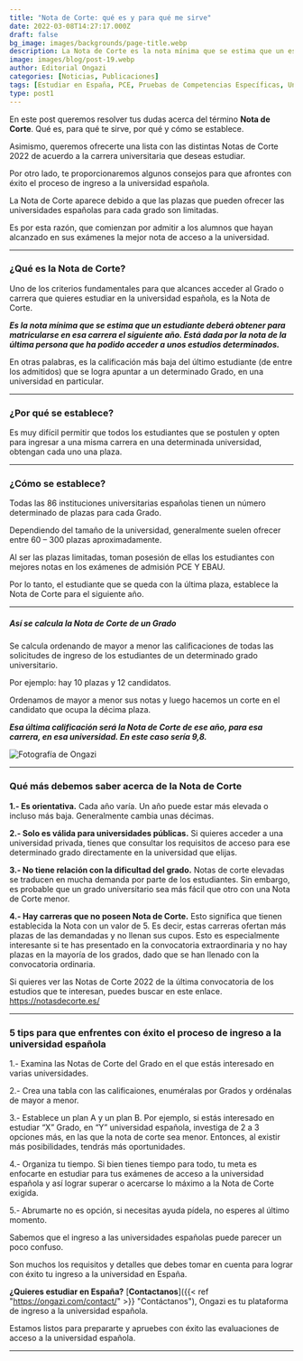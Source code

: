 ```yaml
---
title: "Nota de Corte: qué es y para qué me sirve"
date: 2022-03-08T14:27:17.000Z
draft: false
bg_image: images/backgrounds/page-title.webp
description: La Nota de Corte es la nota mínima que se estima que un estudiante deberá obtener para matricularse en esa carrera el siguiente año.
image: images/blog/post-19.webp
author: Editorial Ongazi
categories: [Noticias, Publicaciones]
tags: [Estudiar en España, PCE, Pruebas de Competencias Específicas, Universidad en España, Universidad Española]
type: post1
---
```


En este post queremos resolver tus dudas acerca del término **Nota de Corte**. Qué es, para qué te sirve, por qué y cómo se establece.

Asimismo, queremos ofrecerte una lista con las distintas Notas de Corte 2022 de acuerdo a la carrera universitaria que deseas estudiar.

Por otro lado, te proporcionaremos algunos consejos para que afrontes con éxito el proceso de ingreso a la universidad española.

La Nota de Corte aparece debido a que las plazas que pueden ofrecer las universidades españolas para cada grado son limitadas.

Es por esta razón, que comienzan por admitir a los alumnos que hayan alcanzado en sus exámenes la mejor nota de acceso a la universidad.

---

### ¿Qué es la Nota de Corte?

Uno de los criterios fundamentales para que alcances acceder al Grado o carrera que quieres estudiar en la universidad española, es la Nota de Corte.

***Es la nota mínima que se estima que un estudiante deberá obtener para matricularse en esa carrera el siguiente año. Está dada por la nota de la última persona que ha podido acceder a unos estudios determinados.***

En otras palabras, es la calificación más baja del último estudiante (de entre los admitidos) que se logra apuntar a un determinado Grado, en una universidad en particular.

---

### ¿Por qué se establece?

Es muy difícil permitir que todos los estudiantes que se postulen y opten para ingresar a una misma carrera en una determinada universidad, obtengan cada uno una plaza.

---

### ¿Cómo se establece?

Todas las 86 instituciones universitarias españolas tienen un número determinado de plazas para cada Grado.

Dependiendo del tamaño de la universidad, generalmente suelen ofrecer entre 60 – 300 plazas aproximadamente.

Al ser las plazas limitadas, toman posesión de ellas los estudiantes con mejores notas en los exámenes de admisión PCE Y EBAU.

Por lo tanto, el estudiante que se queda con la última plaza, establece la Nota de Corte para el siguiente año.

---

##### Así se calcula la Nota de Corte de un Grado

Se calcula ordenando de mayor a menor las calificaciones de todas las solicitudes de ingreso de los estudiantes de un determinado grado universitario.

Por ejemplo: hay 10 plazas y 12 candidatos.

Ordenamos de mayor a menor sus notas y luego hacemos un corte en el candidato que ocupa la décima plaza.

***Esa última calificación será la Nota de Corte de ese año, para esa carrera, en esa universidad. En este caso sería 9,8.***

![](/images/blog/post-19_1.webp "Fotografía de Ongazi")

---

### Qué más debemos saber acerca de la Nota de Corte

**1.- Es orientativa.** Cada año varía. Un año puede estar más elevada o incluso más baja. Generalmente cambia unas décimas.

**2.- Solo es válida para universidades públicas.** Si quieres acceder a una universidad privada, tienes que consultar los requisitos de acceso para ese determinado grado directamente en la universidad que elijas.

**3.- No tiene relación con la dificultad del grado.** Notas de corte elevadas se traducen en mucha demanda por parte de los estudiantes. Sin embargo, es probable que un grado universitario sea más fácil que otro con una Nota de Corte menor.

**4.- Hay carreras que no poseen Nota de Corte.** Esto significa que tienen establecida la Nota con un valor de 5. Es decir, estas carreras ofertan más plazas de las demandadas y no llenan sus cupos. Esto es especialmente interesante si te has presentado en la convocatoria extraordinaria y no hay plazas en la mayoría de los grados, dado que se han llenado con la convocatoria ordinaria.

Si quieres ver las Notas de Corte 2022 de la última convocatoria de los estudios que te interesan, puedes buscar en este enlace. https://notasdecorte.es/

---

### 5 tips para que enfrentes con éxito el proceso de ingreso a la universidad española

1.- Examina las Notas de Corte del Grado en el que estás interesado en varias universidades.

2.- Crea una tabla con las calificaiones, enuméralas por Grados y ordénalas de mayor a menor.

3.- Establece un plan A y un plan B. Por ejemplo, si estás interesado en estudiar “X” Grado, en “Y” universidad española, investiga de 2 a 3 opciones más, en las que la nota de corte sea menor. Entonces, al existir más posibilidades, tendrás más oportunidades.

4.- Organiza tu tiempo. Si bien tienes tiempo para todo, tu meta es enfocarte en estudiar para tus exámenes de acceso a la universidad española y así lograr superar o acercarse lo máximo a la Nota de Corte exigida.

5.- Abrumarte no es opción, si necesitas ayuda pídela, no esperes al último momento.

Sabemos que el ingreso a las universidades españolas puede parecer un poco confuso.

Son muchos los requisitos y detalles que debes tomar en cuenta para lograr con éxito tu ingreso a la universidad en España.

**¿Quieres estudiar en España?** [**Contactanos**]({{< ref "https://ongazi.com/contact/" >}} "Contáctanos"), Ongazi es tu plataforma de ingreso a la universidad española.

Estamos listos para prepararte y apruebes con éxito las evaluaciones de acceso a la universidad española.

---